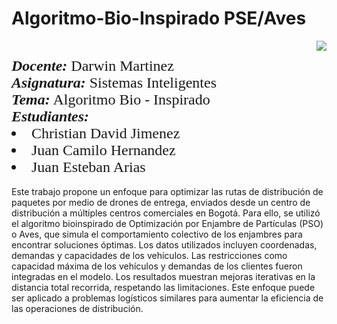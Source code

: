 # **Algoritmo-Bio-Inspirado PSE/Aves**

<div> 
<img src="https://res-5.cloudinary.com/crunchbase-production/image/upload/c_lpad,h_256,w_256,f_auto,q_auto:eco/v1455514364/pim02bzqvgz0hibsra41.png" align="right"><FONT FACE="times new roman" SIZE=5>
<br>
<i><b>Docente:</b></i> Darwin Martinez
<br>
<i><b>Asignatura:</b></i> Sistemas Inteligentes
<br>
<i><b>Tema:</b></i> Algoritmo Bio - Inspirado
<br>
<i><b>Estudiantes: </b> </i> 
<li>Christian David Jimenez</li>
<li>Juan Camilo Hernandez</li>
<li>Juan Esteban Arias </li>
</FONT>
</div>
<br>
Este trabajo propone un enfoque para optimizar las rutas de distribución de paquetes por medio de drones de entrega, enviados desde un centro de distribución a múltiples centros comerciales en Bogotá. Para ello, se utilizó el algoritmo bioinspirado de Optimización por Enjambre de Partículas (PSO) o Aves, que simula el comportamiento colectivo de los enjambres para encontrar soluciones óptimas. Los datos utilizados incluyen coordenadas, demandas y capacidades de los vehículos. Las restricciones como capacidad máxima de los vehículos y demandas de los clientes fueron integradas en el modelo. Los resultados muestran mejoras iterativas en la distancia total recorrida, respetando las limitaciones. Este enfoque puede ser aplicado a problemas logísticos similares para aumentar la eficiencia de las operaciones de distribución.

